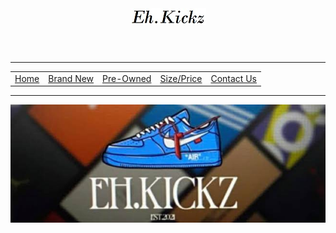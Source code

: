 <!DOCTYPE html>
<head>
  <title>Eh.Kickz-Sneaker Reslling Store</title>
<link rel "stylesheets" href="stle.css">
</head>
<body>
  <div class="navbar">
<header>
  <a href="index.html">
  <img src="/images/title.jpg" alt"title" title="Eh.Kickz">
  </a>  
</header>
  <hr>
  <nav>
  <table cellspacing="5" cellpadding="5">
    <tr>
<td><a href="home.html">Home</a></td> 
<td><a href="brandnew.html">Brand New</a></td> 
<td><a href="pre-owned.html">Pre-Owned</a></td> 
<td><a href="sizeandprice.html">Size/Price</a></td> 
<td><a href="contactus.html">Contact Us<a/></td>  
    </tr>
    </table>
    </nav>
    <hr> 
   <img src="images/card.jpg" alt"card">
